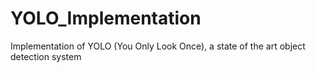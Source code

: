 # YOLO_Implementation
Implementation of YOLO (You Only Look Once), a state of the art object detection system
